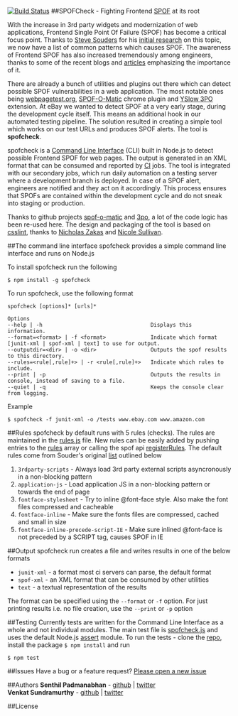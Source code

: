  [![Build Status](https://secure.travis-ci.org/senthilp/spofcheck.png?branch=master)](https://travis-ci.org/senthilp/spofcheck)
##SPOFCheck - Fighting Frontend [SPOF](http://en.wikipedia.org/wiki/Single_point_of_failure) at its root

With the increase in 3rd party widgets and modernization of web applications, Frontend Single Point Of Failure (SPOF) has 
become a critical focus point. Thanks to [Steve Souders](https://twitter.com/souders) for his 
[initial research](http://www.stevesouders.com/blog/2010/06/01/frontend-spof/) 
on this topic, we now have a list of common patterns which causes SPOF. The awareness of Frontend SPOF has also increased 
tremendously among engineers, thanks to some of the recent blogs and [articles](http://calendar.perfplanet.com/2012/spof-bug/) 
emphasizing the importance of it.  

There are already a bunch of utilities and plugins out there which can detect possible SPOF vulnerabilities in a web application. 
The most notable ones being [webpagetest.org](http://blog.patrickmeenan.com/2011/10/testing-for-frontend-spof.html), 
[SPOF-O-Matic](https://chrome.google.com/webstore/detail/spof-o-matic/plikhggfbplemddobondkeogomgoodeg?hl=en-US) chrome 
plugin and [YSlow 3PO](http://www.phpied.com/3po/) extension. At eBay we wanted to detect SPOF at a very early stage, during
the development cycle itself. This means an additional hook in our automated testing pipeline. The solution resulted in 
creating a simple tool which works on our test URLs and produces SPOF alerts. The tool is **spofcheck**.

spofcheck is a [Command Line Interface](http://en.wikipedia.org/wiki/Command-line_interface) (CLI) built in Node.js to detect 
possible Frontend SPOF for web pages. The output is generated in an XML format
that can be consumed and reported by [CI](http://en.wikipedia.org/wiki/Continuous_integration) jobs. The tool is integrated 
with our secondary jobs, which run daily automation on a testing server where a development branch is deployed. In case of 
a SPOF alert, engineers are notified and they act on it accordingly. This process ensures that SPOFs are contained within 
the development cycle and do not sneak into staging or production. 

Thanks to github projects [spof-o-matic](https://github.com/pmeenan/spof-o-matic) and [3po](https://github.com/stoyan/yslow), 
a lot of the code logic has been re-used here. The design and packaging of the tool is based on [csslint](https://github.com/stubbornella/csslint), 
thanks to [Nicholas Zakas](https://twitter.com/slicknet) and [Nicole Sullivan](https://twitter.com/stubbornella).

##The command line interface
spofcheck provides a simple command line interface and runs on Node.js 

To install spofcheck run the following

    $ npm install -g spofcheck

To run spofcheck, use the following format

    spofcheck [options]* [urls]*
    
    Options
    --help | -h                       		     Displays this information.
    --format=<format> | -f <format>   		     Indicate which format [junit-xml | spof-xml | text] to use for output.
    --outputdir=<dir> | -o <dir>      		     Outputs the spof results to this directory.
    --rules=<rule[,rule]+> | -r <rule[,rule]+>   Indicate which rules to include.
    --print | -p                      		     Outputs the results in console, instead of saving to a file.
    --quiet | -q                      		     Keeps the console clear from logging.

Example

    $ spofcheck -f junit-xml -o /tests www.ebay.com www.amazon.com

##Rules
spofcheck by default runs with 5 rules (checks). The rules are maintained in the [rules.js](https://github.com/senthilp/spofcheck/blob/master/lib/rules.js) 
file. New rules can be easily added by pushing entries to the [rules](https://github.com/senthilp/spofcheck/blob/master/lib/rules.js#L6) 
array or calling the spof api [registerRules](https://github.com/senthilp/spofcheck/blob/master/lib/engine.js#L142). The 
default rules come from Souder's original [list](http://www.stevesouders.com/blog/2010/06/01/frontend-spof/) outlined below
 
1. `3rdparty-scripts` - Always load 3rd party external scripts asyncronously in a non-blocking pattern 
1. `application-js` - Load application JS in a non-blocking pattern or towards the end of page
1. `fontface-stylesheet` - Try to inline @font-face style. Also make the font files compressed and cacheable
1. `fontface-inline` - Make sure the fonts files are compressed, cached and small in size
1. `fontface-inline-precede-script-IE` - Make sure inlined @font-face is not preceded by a SCRIPT tag, causes SPOF in IE

##Output
spofcheck run creates a file and writes results in one of the below formats
* `junit-xml` - a format most ci servers can parse, the default format
* `spof-xml` - an XML format that can be consumed by other utilities
* `text` - a textual representation of the results

The format can be specified using the `--format` or `-f` option. For just printing results i.e. no file creation, use the 
`--print` or `-p` option

##Testing
Currently tests are written for the Command Line Interface as a whole and not individual modules. The main test file is [spofcheck.js](https://github.com/senthilp/spofcheck/blob/master/tests/spofcheck.js) 
and uses the default Node.js [assert](https://npmjs.org/package/assert) module. To run the tests - clone the [repo](https://github.com/senthilp/spofcheck), 
install the package `$ npm install` and run

    $ npm test

##Issues
Have a bug or a feature request? [Please open a new issue](https://github.com/senthilp/spofcheck/issues)

##Authors
**Senthil Padmanabhan** - [github](https://github.com/senthilp) | [twitter](https://twitter.com/senthil_hi)
<br/>
**Venkat Sundramurthy** - [github](https://github.com/vsundramurthy) | [twitter](https://twitter.com/vsundramurthy)

##License 
